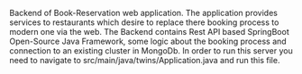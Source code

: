 Backend of Book-Reservation web application. 
The application provides services to restaurants which desire to replace there booking process to modern one via the web. 
The Backend contains Rest API based SpringBoot Open-Source Java Framework, some logic about the booking process and connection to an existing cluster in MongoDb.
In order to run this server you need to navigate to src/main/java/twins/Application.java and run this file.
